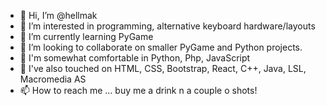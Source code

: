 - 👋 Hi, I’m @hellmak
- 👀 I’m interested in programming, alternative keyboard hardware/layouts
- 🌱 I’m currently learning PyGame
- 💞️ I’m looking to collaborate on smaller PyGame and Python projects.
- 💞️ I'm somewhat comfortable in Python, Php, JavaScript
- 💞️ I've also touched on HTML, CSS, Bootstrap, React, C++, Java, LSL, Macromedia AS
- 📫 How to reach me ... buy me a drink n a couple o shots! 

<!---
hellmak/hellmak is a ✨ special ✨ repository because its `README.md` (this file) appears on your GitHub profile.
You can click the Preview link to take a look at your changes.
--->
